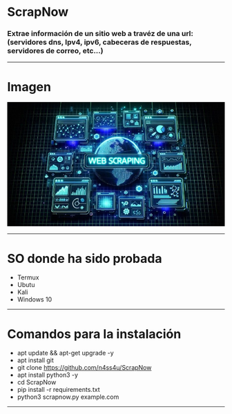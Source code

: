 # ScrapNow
### Extrae información de un sitio web a travéz de una url: (servidores dns, Ipv4, ipv6, cabeceras  de respuestas, servidores de correo, etc...)

------------

# Imagen
![No pudo cargar la imagen...](https://github.com/n4ss4u/ScrapNow/blob/main/image.jpg)

------------

# SO donde ha sido probada
- Termux
- Ubutu
- Kali
- Windows 10
------------


# Comandos para la instalación
- apt update && apt-get upgrade -y
- apt install git
- git clone https://github.com/n4ss4u/ScrapNow
- apt install python3 -y 
- cd ScrapNow
- pip install -r requirements.txt
- python3 scrapnow.py example.com

------------
